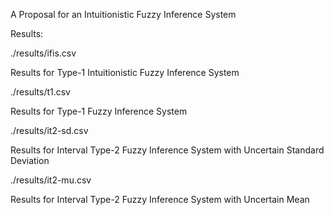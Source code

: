 A Proposal for an Intuitionistic Fuzzy Inference System

Results:

./results/ifis.csv

Results for Type-1 Intuitionistic Fuzzy Inference System

./results/t1.csv

Results for Type-1 Fuzzy Inference System

./results/it2-sd.csv

Results for Interval Type-2 Fuzzy Inference System with Uncertain Standard Deviation

./results/it2-mu.csv

Results for Interval Type-2 Fuzzy Inference System with Uncertain Mean
